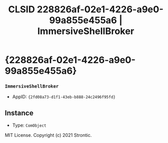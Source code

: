 ﻿---
title: "CLSID 228826af-02e1-4226-a9e0-99a855e455a6 | ImmersiveShellBroker"
excerpt: What is COM-Object CLSID 228826af-02e1-4226-a9e0-99a855e455a6?
---

# {228826af-02e1-4226-a9e0-99a855e455a6}

### `ImmersiveShellBroker`
* AppID: `{2fd08a73-d1f1-43eb-b888-24c2496f95fd}`

## Instance

* Type: `ComObject`

MIT License. Copyright (c) 2021 Strontic.


